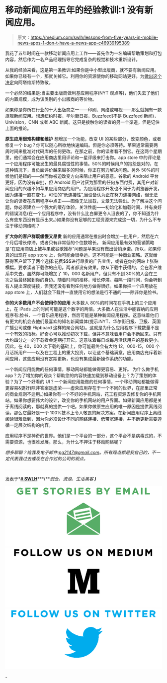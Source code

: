 # 移动新闻应用五年的经验教训:1 没有新闻应用。

> 原文：<https://medium.com/swlh/lessons-from-five-years-in-mobile-news-apps-1-don-t-have-a-news-app-c46939195389>

我花了五年时间在一款移动新闻应用上工作——首先作为一名编辑帮助策划和打包内容，然后作为一名产品经理指导它完成复杂的视觉和技术重新设计。

从我的经验来看，这是第一条教训:如果你是中小型出版商，就不要有新闻应用。如果你已经有一个，那就关掉它。利用你的资源使你的移动网站更好。为[做出这个决定](https://atavistinsider.atavist.com/goodbye-native-mobile-apps)向阿塔维斯特致敬。

一个必然的结果是:当主要出版商做利基应用程序(NYT 观点等)，他们失去了他们的内置规模，成为该类别的小出版商的等价物。

如果你是你所在行业的十大出版商之一——印刷、网络或电视——那么就拥有一款旗舰新闻应用。想想纽约时报，华尔街日报，Buzzfeed(不是 Buzzfeed 新闻)，Univision，CNN 或者 ABC 新闻。这只是接触你的读者的另一个渠道，但是记住上面的推论。

**原生应用很难构建和维护**
想增加一个功能，改变 UI 的某些部分，改变颜色，或者修复一个 bug？你可以随心所欲地快速编码。但是你必须等待。苹果通常需要两周时间来批准对代码库的任何更改。在那之前，你的读者看不到它。在这两个星期里，他们通常会在应用商店里用评论和一星评级来打击你。app store 中的评论是一个应用程序可能发生的最具腐蚀性的事情。50%的时候用户的抱怨是对的，在这种情况下，当负面评价越来越多的时候，你正在努力解决问题。另外 50%的时候他们是错的——然而你被迫改变方向来阻止用户的恶意。谷歌的 Android 平台更好，因为没有审批，但 Android 用户讨厌为那里的任何东西付费，其用户对新闻应用的兴趣不如苹果应用商店的用户。为应用程序开发也不同于为浏览器开发，因为连接一直在变化。可怕的“低连接性”,当设备认为正在努力连接网络，但无法让你的读者在应用程序中点击——图像无法加载，文章无法弹出。为了解决这个问题，你必须建立一个强大的缓存体验，关注性能——初始化和加载时间，并有良好的错误消息(在一个应用程序中，没有什么比白屏更令人沮丧的了，你不知道为什么有些东西没有显示出来。)如果你没有足够的工程资源来完成这一切，为什么不专注于移动网络呢？

**扩大你的客户群既缓慢又昂贵** 新的应用通常在推出时会增加一批用户，然后在六个月后增长停滞，或者只有非常低的个位数增长。
新闻应用最有效的营销策略是“在应用商店上被苹果或谷歌推荐”问题是苹果没有做出营销承诺。所以，如果你真的出现在 app store 上，你可能会很幸运。这不可能是一种商业策略。这就给获得客户留下了两个选择:花费$$$进行昂贵的广告宣传，或者在你的网站上张贴横幅，要求读者下载你的应用。两者都没有效果。你从下载中获得的，会在客户维系中失去。虽然你可能增加了 10，000 名新用户，但只有不到 30%的人会在三次之后最终回到你的身边。随着时间的推移，增长停滞。每隔一段时间，你会听到有人提出深度链接，但我还没有看到任何地方做得很好。如果你把一个应用放在 app store 上，人们就会下载并一直使用它的想法是行不通的——除非你是脸书。

**你的大多数用户不会使用你的应用** 大多数人 80%的时间花在手机上的三个应用上，在 iPads 上的时间可能是这个数字的两倍。大多数人在生活中能容纳的应用程序有:脸书，一个音乐应用程序，然后可能是某种新闻应用程序。这意味着他们有更大的机会去他们最喜欢的知名新闻媒体(提示:NYT、华尔街日报、卫报、英国广播公司或像 Flipboard 这样的聚合网站)。这就是为什么应用程序下载数量不是一个有效的指标。好奇心可以推动初次下载，但并不意味着用户会不断回来。只有大约四分之一的下载者会定期打开它。这意味着每日或每月活跃用户的基数更小。因此，在 40，000 次下载的基础上，你可能最终会有大约 12，000-15，000 个月活跃用户——以及在工程上的重大投资，以让这个基础满意。应用商店充斥着新闻应用，这些应用没有定期更新，也没有集成最新操作系统的功能。

一个新闻应用能做的任何事情，移动网站都能做得更容易、更好。
为什么做手机 app？为了增加你的观众？帮助您的内容快速加载到移动设备上？为了策划的体验？为了一个好看的 UI？一个新闻应用能做的任何事情，一个移动网站都能做得更容易&更好(除非答案是虚荣——虚荣应用存在于一个不同的世界，在那里正常的商业规则不适用。)如果你有一个不好的手机网站，花工程资源去修复你的手机网站。如果你想要伟大的设计，改变你的手机网站的用户界面。如果新闻应用都是关于离线阅读的，那就真的提供一个吧。如果你做原生应用的唯一原因是提供离线阅读，那么它最好是一个 100%技术上令人敬畏的解决方案。在新闻应用程序上离线阅读很难做到，因为你必须设计不同的网络连接、低带宽连接，并不断更新需要遵循一定层次结构的内容。

应用程序不是神奇的世界。他们是一个平台的一部分，这个平台不是病毒式的，不需要资源，也很难发展。那么，为什么不押注于移动网络呢？

*想多聊聊？给我发电子邮件:pg2147@gmail.com。所有观点都是我自己的，不一定代表我过去或现在合作过的公司的观点。*

![](img/c1192ebad88d6b1fc6ae1d6a2bc61154.png)

发表于*[**# SWLH**](https://medium.com/swlh)***(****创业、流浪、生活黑客* ***)****

*[![](img/de26c089e79a3a2a25d2b750ff6db50f.png)](http://supply.us9.list-manage.com/subscribe?u=310af6eb2240d299c7032ef6c&id=d28d8861ad)**[![](img/f47a578114e0a96bdfabc3a5400688d5.png)](https://medium.com/swlh)**[![](img/c1351daa9c4f0c8ac516addb60c82f6b.png)](https://twitter.com/swlh_)*

*-*
